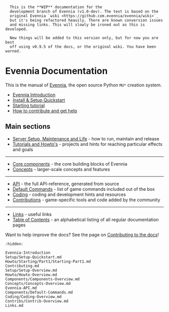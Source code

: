 
```{warning}

  This is the **WIP** documentation for the
  development branch of Evennia (v1.0-dev). The text is based on the
  original Evennia `wiki <https://github.com.evennia/evennia/wiki>`_
  but it's being refactored heavily. There are known conversion issues
  and missing links. This will slowly be ironed out as this is developed.

  New things will be added to this version only, but for now you are best
  off using v0.9.5 of the docs, or the original wiki. You have been warned.
```

# Evennia Documentation

This is the manual of [Evennia](https://www.evennia.com), the open source Python
`MU*` creation system.

- [Evennia Introduction](./Evennia-Introduction.md)
- [Install & Setup Quickstart](Setup/Setup-Quickstart.md)
- [Starting tutorial](Howto/Starting/Part1/Starting-Part1.md)
- [How to contribute and get help](./Contributing.md)

## Main sections

- [Server Setup, Maintenance and Life](Setup/Setup-Overview.md) - how to run, maintain and release
- [Tutorials and Howto's](Howto/Howto-Overview.md) - projects and hints for reaching particular effects and goals
----
- [Core components](Components/Components-Overview.md) - the core building blocks of Evennia
- [Concepts](Concepts/Concepts-Overview.md) - larger-scale concepts and features
----
- [API](./Evennia-API.md) - the full API-reference, generated from source
- [Default Commands](Components/Default-Commands.md) - list of game commands included out of the box
- [Coding](Coding/Coding-Overview.md) - coding and development hints and resources
- [Contributions](Contribs/Contrib-Overview.md) - game-specific tools and code added by the community
----
- [Links](./Links.md) - useful links
- [Table of Contents](./toc.md) - an alphabetical listing of all regular documentation pages

Want to help improve the docs? See the page on [Contributing to the docs](./Contributing-Docs.md)!


```{toctree}
:hidden:

Evennia-Introduction
Setup/Setup-Quickstart.md
Howto/Starting/Part1/Starting-Part1.md
Contributing.md
Setup/Setup-Overview.md
Howto/Howto-Overview.md
Components/Components-Overview.md
Concepts/Concepts-Overview.md
Evennia-API.md
Components/Default-Commands.md
Coding/Coding-Overview.md
Contribs/Contrib-Overview.md
Links.md

```
